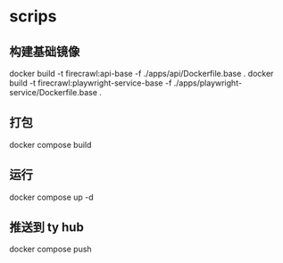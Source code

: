 # scrips

## 构建基础镜像

docker build -t firecrawl:api-base -f ./apps/api/Dockerfile.base .
docker build -t firecrawl:playwright-service-base -f ./apps/playwright-service/Dockerfile.base .

## 打包

docker compose build

## 运行

docker compose up -d

## 推送到 ty hub

docker compose push
